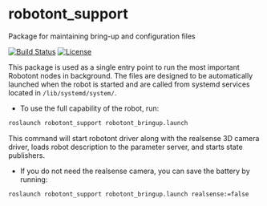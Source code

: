 # robotont\_support
Package for maintaining bring-up and configuration files

[![Build Status](https://travis-ci.org/robotont/robotont_support.svg?branch=melodic-devel)](https://travis-ci.org/robotont/robotont_support)
[![License](https://img.shields.io/badge/License-Apache%202.0-blue.svg)](https://opensource.org/licenses/Apache-2.0)

This package is used as a single entry point to run the most important Robotont nodes in background. The files are designed to be automatically launched when the robot is started and are called from systemd services located in ```/lib/systemd/system/```.

* To use the full capability of the robot, run:

```bash
roslaunch robotont_support robotont_bringup.launch
```
This command will start robotont driver along with the realsense 3D camera driver, loads robot description to the parameter server, and starts state publishers.


* If you do not need the realsense camera, you can save the battery by running:

```bash
roslaunch robotont_support robotont_bringup.launch realsense:=false
```

